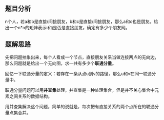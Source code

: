 ## 题目分析

n个人，若a和b是直接/间接朋友，b和c是直接/间接朋友，那么a和c也是朋友。给出一个n*n的矩阵表示i和j是否是直接朋友，确定有多少个朋友网。

## 题解思路

先把问题抽象出来，每个人看成一个节点，直接朋友关系当做连接两点的无向边，那么问题就是给出一个无向图，求一共有多少个**联通分量**。

回忆一下联通分量的定义：若存在一条从点u到v的路径，那么u和v在同一联通分量中。

联通分量问题可以用**并查集**处理。并查集是一种处理集合，但是并不关心集合中元素之间关系的数据结构。

用并查集解决这个问题，简单的说就是，每次把有直接关系的两个点所在的联通分量点集合并。

